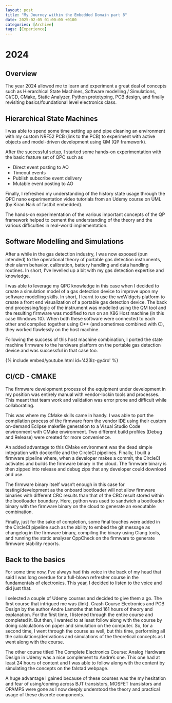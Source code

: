 ```yaml
---
layout: post
title: "My Journey within the Embedded Domain part 8"
date: 2025-02-05 01:00:00 +0100
categories: [Archive]
tags: [Experience]
---
```



# 2024

## Overview

The year 2024 allowed me to learn and experiment a great deal of concepts such as Hierarchical State Machines, Software modelling / Simulations, CI/CD, CMake, Static Analyzer, Python prototyping, PCB design, and finally revisiting basics/foundational level electronics class.

## Hierarchical State Machines

I was able to spend some time setting up and pipe cleaning an environment with my custom NRF52 PCB (link to the PCB) to experiment with active objects and model-driven development using QM (QP framework). 

After the successful setup, I started some hands-on experimentation with the basic feature set of QPC such as 

- Direct event posting to AO
- Timeout events
- Publish subscribe event delivery 
- Mutable event posting to AO

Finally, I refreshed my understanding of the history state usage through the QPC nano experimentation video tutorials from an Udemy course on UML (by Kiran Naik of fastbit embedded).

The hands-on experimentation of the various important concepts of the QP framework helped to cement the understanding of the theory and the various difficulties in real-world implementation.



## Software Modelling and Simulations

After a while in the gas detection industry, I was now exposed (pun intended) to the operational theory of portable gas detection instruments, their alarm behavior, calibration, battery handling and data handling routines. In short, I’ve levelled up a bit with my gas detection expertise and knowledge.

I was able to leverage my QPC knowledge in this case when I decided to create a simulation model of a gas detection device to improve upon my software modelling skills. In short, I learnt to use the wxWidgets platform to create a front end visualization of a portable gas detection device. The back end processing/logic of the instrument was modelled using the QM tool and the resulting firmware was modified to run on an X86 Host machine (in this case Windows 10). When both these software were connected to each other and compiled together using C++ (and sometimes combined with C), they worked flawlessly on the host machine.

Following the success of this host machine combination, I ported the state machine firmware to the hardware platform on the portable gas detection device and was successful in that case too.

{% include embed/youtube.html id='423iz-gy4ro' %}


## CI/CD - CMAKE

The firmware development process of the equipment under development in my position was entirely manual with vendor-lockin tools and processes. This meant that team work and validation was error prone and difficult while collaborating.

This was where my CMake skills came in handy. I was able to port the compilation process of the firmware from the vendor IDE using their custom on-demand Eclipse makefile generation to a Visual Studio Code environment with CMake environment. Two different build profiles (Debug and Release) were created for more convenience.

An added advantage to this CMake environment was the dead simple integration with dockerfile and the CircleCI pipelines. Finally, I built a firmware pipeline where, when a developer makes a commit, the CircleCI activates and builds the firmware binary in the cloud. The firmware binary is then zipped into release and debug zips that any developer could download and use.

The firmware binary itself wasn’t enough in this case for testing/development as the onboard bootloader will not allow firmware binaries with different CRC results than that of the CRC result stored within the bootloader boundary. Here, python was used to sandwich a bootloader binary with the firmware binary on the cloud to generate an executable combination.

Finally, just for the sake of completion, some final touches were added in the CircleCI pipeline such as the ability to embed the git message as changelog in the firmware binary, compiling the binary using Clang tools, and running the static analyzer CppCheck on the firmware to generate firmware stability reports.


## Back to the basics

For some time now, I’ve always had this voice in the back of my head that said I was long overdue for a full-blown refresher course in the fundamentals of electronics. This year, I decided to listen to the voice and did just that.

I selected a couple of Udemy courses and decided to give them a go. The first course that intrigued me was (link). Crash Course Electronics and PCB Design by the author Andre Lamothe that had 161 hours of theory and explanation. For the first time, I listened through the entire course and completed it. But then, I wanted to at least follow along with the course by doing calculations on paper and simulation on the computer. So, for a second time, I went through the course as well, but this time, performing all the calculations/derivations and simulations of the theoretical concepts as I went along with the course.

The other course titled The Complete Electronics Course: Analog Hardware Design in Udemy was a nice complement to Andre’s one. This one had at least 24 hours of content and I was able to follow along with the content by simulating the concepts on the falstad webpage.



A huge advantage I gained because of these courses was the my hesitation and fear of using/coming across BJT transistors, MOSFET transistors and OPAMPS were gone as I now deeply understood the theory and practical usage of these discrete components.
